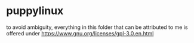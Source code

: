 # puppylinux

to avoid ambiguity, everything in this folder that can be attributed to me is offered under  https://www.gnu.org/licenses/gpl-3.0.en.html
